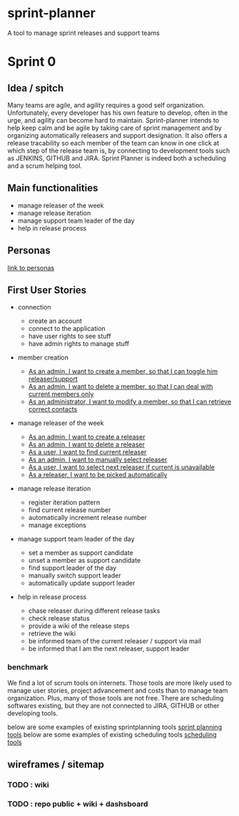 # sprint-planner

A tool to manage sprint releases and support teams

# Sprint 0

## Idea / spitch

Many teams are agile, and agility requires a good self organization.
Unfortunately, every developer has his own feature to develop, often in the urge, and agility can become hard to maintain.
Sprint-planner intends to help keep calm and be agile by taking care of sprint management and by organizing automatically
releasers and support designation.
It also offers a release tracability so each member of the team can know in one click at which step of the release team is, by connecting to development tools
such as JENKINS, GITHUB and JIRA.
Sprint Planner is indeed both a scheduling and a scrum helping tool.

## Main functionalities

-   manage releaser of the week
-   manage release iteration
-   manage support team leader of the day
-   help in release process

## Personas

[link to personas](https://github.com/Vilth83/sprint-planner/blob/master/personas.pdf)

## First User Stories

-   connection

    - create an account
    - connect to the application
    - have user rights to see stuff
    - have admin rights to manage stuff


-   member creation
    -   [As an admin, I want to create a member, so that I can toggle him releaser/support](https://github.com/Vilth83/sprint-planner/issues/4)
    -   [As an admin, I want to delete a member, so that I can deal with current members only](https://github.com/Vilth83/sprint-planner/issues/5)
    -   [As an administrator, I want to modify a member, so that I can retrieve correct contacts](https://github.com/Vilth83/sprint-planner/issues/6)


-   manage releaser of the week

    - [As an admin, I want to create a releaser](https://github.com/Vilth83/sprint-planner/issues/7)
    - [As an admin, I want to delete a releaser](https://github.com/Vilth83/sprint-planner/issues/8)
    - [As a user, I want to find current releaser](https://github.com/Vilth83/sprint-planner/issues/9)
    - [As an admin, I want to manually select releaser](https://github.com/Vilth83/sprint-planner/issues/11)
    - [As a user, I want to select next releaser if current is unavailable](https://github.com/Vilth83/sprint-planner/issues/10)
    - [As a releaser, I want to be picked automatically](https://github.com/Vilth83/sprint-planner/issues/12)

-   manage release iteration

    - register iteration pattern
    - find current release number
    - automatically increment release number
    - manage exceptions
    
-   manage support team leader of the day

    - set a member as support candidate
    - unset a member as support candidate
    - find support leader of the day
    - manually switch support leader
    - automatically update support leader

-   help in release process
    - chase releaser during different release tasks
    - check release status
    - provide a wiki of the release steps
    - retrieve the wiki
    - be informed team of the current releaser / support via mail
    - be informed that I am the next releaser, support leader

### benchmark

We find a lot of scrum tools on internets. Those tools are more likely used to manage user stories, project advancement and costs than to manage team organization.
Plus, many of those tools are not free.
There are scheduling softwares existing, but they are not connected to JIRA, GITHUB or other developing tools.

below are some examples of existing sprintplanning tools
[sprint planning tools](https://thedigitalprojectmanager.com/best-scrum-tools/)
below are some examples of existing scheduling tools
[scheduling tools ](https://www.capterra.com/sem-compare/scheduling-software?gclid=Cj0KCQjw6cHoBRDdARIsADiTTzY_KkwQTS5t4kktryGjcCpKjxyUUhqjTIMnyLU2iwnO8XIqcGX0qdQaAjrcEALw_wcB)

## wireframes / sitemap

### TODO : wiki

### TODO : repo public + wiki + dashsboard
